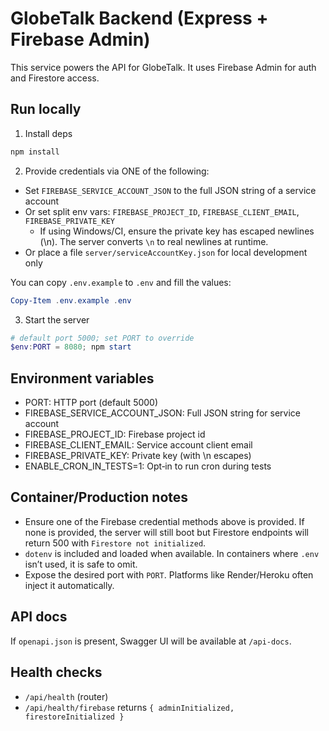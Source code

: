 # GlobeTalk Backend (Express + Firebase Admin)

This service powers the API for GlobeTalk. It uses Firebase Admin for auth and Firestore access.

## Run locally

1. Install deps

```powershell
npm install
```

2. Provide credentials via ONE of the following:
- Set `FIREBASE_SERVICE_ACCOUNT_JSON` to the full JSON string of a service account
- Or set split env vars: `FIREBASE_PROJECT_ID`, `FIREBASE_CLIENT_EMAIL`, `FIREBASE_PRIVATE_KEY`
  - If using Windows/CI, ensure the private key has escaped newlines (\n). The server converts `\n` to real newlines at runtime.
- Or place a file `server/serviceAccountKey.json` for local development only

You can copy `.env.example` to `.env` and fill the values:

```powershell
Copy-Item .env.example .env
```

3. Start the server

```powershell
# default port 5000; set PORT to override
$env:PORT = 8080; npm start
```

## Environment variables

- PORT: HTTP port (default 5000)
- FIREBASE_SERVICE_ACCOUNT_JSON: Full JSON string for service account
- FIREBASE_PROJECT_ID: Firebase project id
- FIREBASE_CLIENT_EMAIL: Service account client email
- FIREBASE_PRIVATE_KEY: Private key (with \n escapes)
- ENABLE_CRON_IN_TESTS=1: Opt‑in to run cron during tests

## Container/Production notes

- Ensure one of the Firebase credential methods above is provided. If none is provided, the server will still boot but Firestore endpoints will return 500 with `Firestore not initialized`.
- `dotenv` is included and loaded when available. In containers where `.env` isn’t used, it is safe to omit.
- Expose the desired port with `PORT`. Platforms like Render/Heroku often inject it automatically.

## API docs

If `openapi.json` is present, Swagger UI will be available at `/api-docs`.

## Health checks

- `/api/health` (router)
- `/api/health/firebase` returns `{ adminInitialized, firestoreInitialized }`